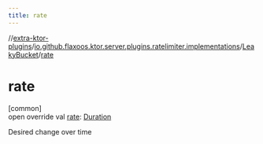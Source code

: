 ```yaml
---
title: rate
---
```

//[extra-ktor-plugins](../../../index.md)/[io.github.flaxoos.ktor.server.plugins.ratelimiter.implementations](../index.md)/[LeakyBucket](index.md)/[rate](rate.md)



# rate



[common]\
open override val [rate](rate.md): [Duration](https://kotlinlang.org/api/latest/jvm/stdlib/kotlin.time/-duration/index.md)



Desired change over time




